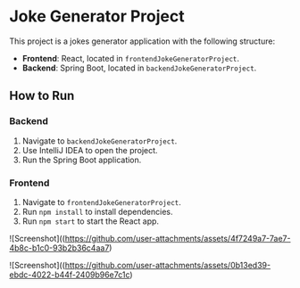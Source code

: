 # Joke Generator Project

This project is a jokes generator application with the following structure:
- **Frontend**: React, located in `frontendJokeGeneratorProject`.
- **Backend**: Spring Boot, located in `backendJokeGeneratorProject`.

## How to Run

### Backend
1. Navigate to `backendJokeGeneratorProject`.
2. Use IntelliJ IDEA to open the project.
3. Run the Spring Boot application.

### Frontend
1. Navigate to `frontendJokeGeneratorProject`.
2. Run `npm install` to install dependencies.
3. Run `npm start` to start the React app.

![Screenshot]((https://github.com/user-attachments/assets/4f7249a7-7ae7-4b8c-b1c0-93b2b36c4aa7)

![Screenshot]((https://github.com/user-attachments/assets/0b13ed39-ebdc-4022-b44f-2409b96e7c1c)

